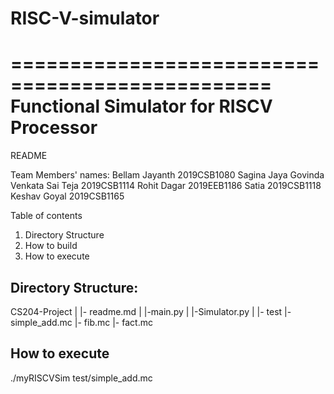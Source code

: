 # RISC-V-simulator
================================================
Functional Simulator for RISCV Processor
================================================

README

Team Members' names:
Bellam Jayanth	2019CSB1080
Sagina Jaya Govinda Venkata Sai Teja	2019CSB1114
Rohit Dagar	2019EEB1186
Satia	2019CSB1118
Keshav Goyal	2019CSB1165

Table of contents
1. Directory Structure
2. How to build
3. How to execute


Directory Structure:
--------------------
CS204-Project
  |
  |- readme.md
  |
  |-main.py
  |
  |-Simulator.py
  |
  |- test
      |- simple_add.mc
      |- fib.mc
      |- fact.mc
      

How to execute
--------------
./myRISCVSim test/simple_add.mc

